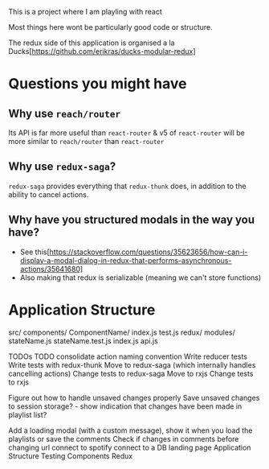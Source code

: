 This is a project where I am playling with react

Most things here wont be particularly good code or structure.

The redux side of this application is organised a la Ducks[https://github.com/erikras/ducks-modular-redux]

# Questions you might have

## Why use `reach/router`
Its API is far more useful than `react-router` & v5 of `react-router` will be more similar to `reach/router` than `react-router`

## Why use `redux-saga`?
`redux-saga` provides everything that `redux-thunk` does, in addition to the ability to cancel actions.

## Why have you structured modals in the way you have?
- See this[https://stackoverflow.com/questions/35623656/how-can-i-display-a-modal-dialog-in-redux-that-performs-asynchronous-actions/35641680]
- Also making that redux is serializable (meaning we can't store functions)

# Application Structure
src/
  components/
    ComponentName/
      index.js
      test.js
  redux/
    modules/
      stateName.js
      stateName.test.js
  index.js
  api.js


TODOs
TODO consolidate action naming convention
Write reducer tests
Write tests with redux-thunk
Move to redux-saga (which internally handles cancelling actions)
Change tests to redux-saga
Move to rxjs
Change tests to rxjs


Figure out how to handle unsaved changes properly
  Save unsaved changes to session storage? - show indication that changes have been made in playlist list?

Add a loading modal (with a custom message), show it when you load the playlists or save the comments
Check if changes in comments before changing url
connect to spotify
connect to a DB
landing page
Application Structure
Testing
  Components
  Redux
